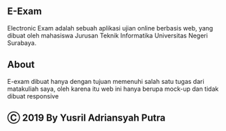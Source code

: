## E-Exam
Electronic Exam adalah sebuah aplikasi ujian online berbasis web, yang dibuat oleh mahasiswa Jurusan Teknik Informatika Universitas Negeri Surabaya.

## About
E-exam dibuat hanya dengan tujuan memenuhi salah satu tugas dari matakuliah saya, oleh karena itu web ini hanya berupa mock-up dan tidak dibuat responsive

## Ⓒ 2019 By Yusril Adriansyah Putra